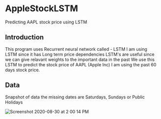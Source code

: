 # AppleStockLSTM
Predicting AAPL stock price using LSTM

## Introduction
This program uses Recurrent neural network called - LSTM
I am using LSTM since it has Long term price dependencies
LSTM's are useful since we can give relavant weights to the important data in the past
We use this LSTM to predict the stock price of AAPL (Apple Inc) 
I am using the past 60 days stock price.

## Data
Snapshot of data
the missing dates are Saturdays, Sundays or Public Holidays

![Screenshot 2020-08-30 at 2 00 14 PM](https://user-images.githubusercontent.com/22790699/91654797-92c60b00-eac9-11ea-9500-51fa9d5d4d67.png)

